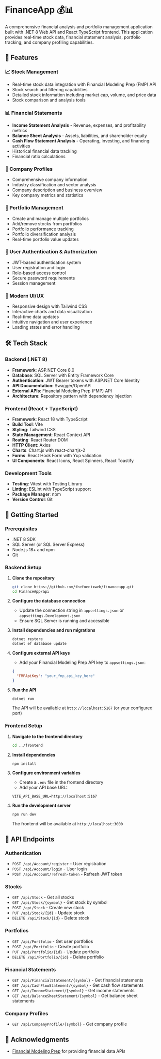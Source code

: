 # FinanceApp 💰📊

A comprehensive financial analysis and portfolio management application built with .NET 8 Web API and React TypeScript frontend. This application provides real-time stock data, financial statement analysis, portfolio tracking, and company profiling capabilities.

## 🌟 Features

### 📈 Stock Management
- Real-time stock data integration with Financial Modeling Prep (FMP) API
- Stock search and filtering capabilities
- Detailed stock information including market cap, volume, and price data
- Stock comparison and analysis tools

### 📊 Financial Statements
- **Income Statement Analysis** - Revenue, expenses, and profitability metrics
- **Balance Sheet Analysis** - Assets, liabilities, and shareholder equity
- **Cash Flow Statement Analysis** - Operating, investing, and financing activities
- Historical financial data tracking
- Financial ratio calculations

### 🏢 Company Profiles
- Comprehensive company information
- Industry classification and sector analysis
- Company description and business overview
- Key company metrics and statistics

### 💼 Portfolio Management
- Create and manage multiple portfolios
- Add/remove stocks from portfolios
- Portfolio performance tracking
- Portfolio diversification analysis
- Real-time portfolio value updates

### 🔐 User Authentication & Authorization
- JWT-based authentication system
- User registration and login
- Role-based access control
- Secure password requirements
- Session management

### 📱 Modern UI/UX
- Responsive design with Tailwind CSS
- Interactive charts and data visualization
- Real-time data updates
- Intuitive navigation and user experience
- Loading states and error handling

## 🛠️ Tech Stack

### Backend (.NET 8)
- **Framework**: ASP.NET Core 8.0
- **Database**: SQL Server with Entity Framework Core
- **Authentication**: JWT Bearer tokens with ASP.NET Core Identity
- **API Documentation**: Swagger/OpenAPI
- **External APIs**: Financial Modeling Prep (FMP) API
- **Architecture**: Repository pattern with dependency injection

### Frontend (React + TypeScript)
- **Framework**: React 18 with TypeScript
- **Build Tool**: Vite
- **Styling**: Tailwind CSS
- **State Management**: React Context API
- **Routing**: React Router DOM
- **HTTP Client**: Axios
- **Charts**: Chart.js with react-chartjs-2
- **Forms**: React Hook Form with Yup validation
- **UI Components**: React Icons, React Spinners, React Toastify

### Development Tools
- **Testing**: Vitest with Testing Library
- **Linting**: ESLint with TypeScript support
- **Package Manager**: npm
- **Version Control**: Git

## 🚀 Getting Started

### Prerequisites
- .NET 8 SDK
- SQL Server (or SQL Server Express)
- Node.js 18+ and npm
- Git

### Backend Setup

1. **Clone the repository**
   ```bash
   git clone https://github.com/thefoenixweb/financeapp.git
   cd FinanceApp/api
   ```

2. **Configure the database connection**
   - Update the connection string in `appsettings.json` or `appsettings.Development.json`
   - Ensure SQL Server is running and accessible

3. **Install dependencies and run migrations**
   ```bash
   dotnet restore
   dotnet ef database update
   ```

4. **Configure external API keys**
   - Add your Financial Modeling Prep API key to `appsettings.json`:
   ```json
   {
     "FMPApiKey": "your_fmp_api_key_here"
   }
   ```

5. **Run the API**
   ```bash
   dotnet run
   ```
   The API will be available at `http://localhost:5167` (or your configured port)

### Frontend Setup

1. **Navigate to the frontend directory**
   ```bash
   cd ../frontend
   ```

2. **Install dependencies**
   ```bash
   npm install
   ```

3. **Configure environment variables**
   - Create a `.env` file in the frontend directory
   - Add your API base URL:
   ```
   VITE_API_BASE_URL=http://localhost:5167
   ```

4. **Run the development server**
   ```bash
   npm run dev
   ```
   The frontend will be available at `http://localhost:3000`



## 🔧 API Endpoints

### Authentication
- `POST /api/Account/register` - User registration
- `POST /api/Account/login` - User login
- `POST /api/Account/refresh-token` - Refresh JWT token

### Stocks
- `GET /api/Stock` - Get all stocks
- `GET /api/Stock/{symbol}` - Get stock by symbol
- `POST /api/Stock` - Create new stock
- `PUT /api/Stock/{id}` - Update stock
- `DELETE /api/Stock/{id}` - Delete stock

### Portfolios
- `GET /api/Portfolio` - Get user portfolios
- `POST /api/Portfolio` - Create portfolio
- `PUT /api/Portfolio/{id}` - Update portfolio
- `DELETE /api/Portfolio/{id}` - Delete portfolio

### Financial Statements
- `GET /api/FinancialStatement/{symbol}` - Get financial statements
- `GET /api/CashFlowStatement/{symbol}` - Get cash flow statements
- `GET /api/IncomeStatement/{symbol}` - Get income statements
- `GET /api/BalanceSheetStatement/{symbol}` - Get balance sheet statements

### Company Profiles
- `GET /api/CompanyProfile/{symbol}` - Get company profile





## 🙏 Acknowledgments

- [Financial Modeling Prep](https://financialmodelingprep.com/) for providing financial data APIs


